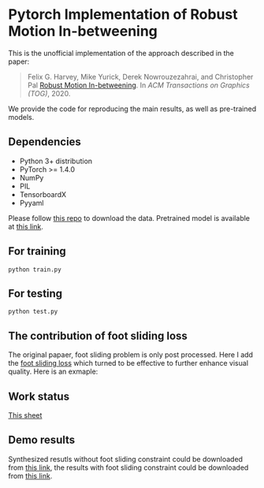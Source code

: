 # Pytorch Implementation of Robust Motion In-betweening

This is the unofficial implementation of the approach described in the paper:
> Felix G. Harvey, Mike Yurick, Derek Nowrouzezahrai, and Christopher Pal [Robust Motion In-betweening](https://static-wordpress.akamaized.net/montreal.ubisoft.com/wp-content/uploads/2020/07/09155337/RobustMotionInbetweening.pdf). In *ACM Transactions on Graphics (TOG)*, 2020.

We provide the code for reproducing the main results, as well as pre-trained models.

## Dependencies
- Python 3+ distribution
- PyTorch >= 1.4.0
- NumPy 
- PIL
- TensorboardX
- Pyyaml

Please follow [this repo](https://github.com/ubisoft/ubisoft-laforge-animation-dataset) to download the data. Pretrained model is available at [this link](https://drive.google.com/file/d/1_eqiIJA9NFrHfDGnOoo5s0BdKLhgBz1U/view?usp=sharing).

## For training
```
python train.py
```

## For testing
```
python test.py
```

## The contribution of foot sliding loss
The original papaer, foot sliding problem is only post processed. Here I add the [foot sliding loss](https://github.com/xjwxjw/Pytorch-Robust-Motion-In-betweening/blob/386df7490ca2dfe89122952dd75b84506eedf700/train.py#L299) which turned to be effective to further enhance visual quality. Here is an exmaple:


## Work status
[This sheet](https://docs.google.com/spreadsheets/d/1UhpiTP2QyN1eut8PT26ld14hbsh1qCkTzvO-jR4Dr7I/edit?usp=sharing)

## Demo results
Synthesized resutls without foot sliding constraint could be downloaded from [this link](https://drive.google.com/file/d/1137bH0L-_Ri1cpJOjMi9oTUYC0x8v4fG/view?usp=sharing), the results with foot sliding constraint could be downloaded from [this link](https://drive.google.com/file/d/1FIoNyx-_SseJNWrzRjmDqeEpblyYrh3y/view?usp=sharing).
